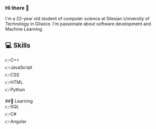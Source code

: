 ### Hi there 👋

<!--
**xretinx/xretinx** is a ✨ _special_ ✨ repository because its `README.md` (this file) appears on your GitHub profile.

Here are some ideas to get you started:

- 🔭 I’m currently working on ...
- 🌱 I’m currently learning ...
- 👯 I’m looking to collaborate on ...
- 🤔 I’m looking for help with ...
- 💬 Ask me about ...
- 📫 How to reach me: ...
- 😄 Pronouns: ...
- ⚡ Fun fact: ...
-->
I'm a 22-year old student of computer science at Silesian University of Technology in Gliwice. I'm passionate about software development and Machine Learning.<br>
## 💻 Skills <br>
👉C++<br>
👉JavaScript<br>
👉CSS<br>
👉HTML<br>
👉Python<br>

##🧠 Learning<br>
👉SQL<br>
👉C#<br>
👉Angular<br>
